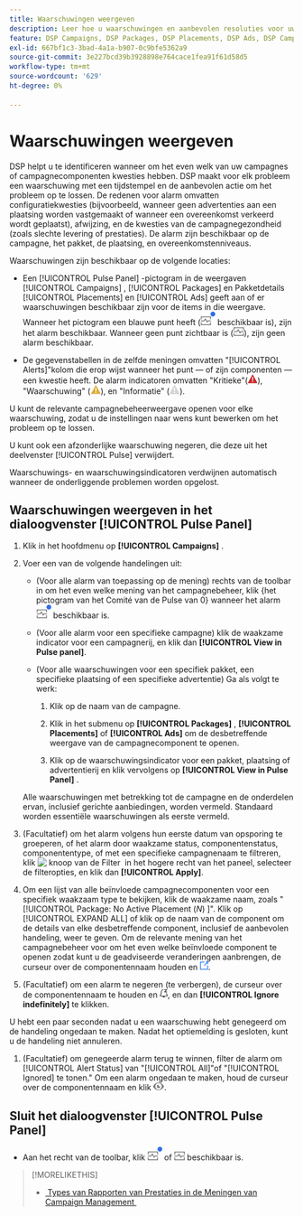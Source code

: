 ```yaml
---
title: Waarschuwingen weergeven
description: Leer hoe u waarschuwingen en aanbevolen resoluties voor uw campagnes en campagnecomponenten kunt weergeven.
feature: DSP Campaigns, DSP Packages, DSP Placements, DSP Ads, DSP Campaign Data Views
exl-id: 667bf1c3-3bad-4a1a-b907-0c9bfe5362a9
source-git-commit: 3e227bcd39b3928898e764cace1fea91f61d58d5
workflow-type: tm+mt
source-wordcount: '629'
ht-degree: 0%

---
```


# Waarschuwingen weergeven

DSP helpt u te identificeren wanneer om het even welk van uw campagnes of campagnecomponenten kwesties hebben. DSP maakt voor elk probleem een waarschuwing met een tijdstempel en de aanbevolen actie om het probleem op te lossen. De redenen voor alarm omvatten configuratiekwesties (bijvoorbeeld, wanneer geen advertenties aan een plaatsing worden vastgemaakt of wanneer een overeenkomst verkeerd wordt geplaatst), afwijzing, en de kwesties van de campagnegezondheid (zoals slechte levering of prestaties). De alarm zijn beschikbaar op de campagne, het pakket, de plaatsing, en overeenkomstenniveaus.

Waarschuwingen zijn beschikbaar op de volgende locaties:

* Een [!UICONTROL Pulse Panel] -pictogram in de weergaven [!UICONTROL Campaigns] , [!UICONTROL Packages] en Pakketdetails [!UICONTROL Placements] en [!UICONTROL Ads] geeft aan of er waarschuwingen beschikbaar zijn voor de items in die weergave. Wanneer het pictogram een blauwe punt heeft (![&#x200B; pictogram van het Comité van de Puls wanneer het alarm &#x200B;](/help/dsp/assets/alerts-panel.png " pictogram van het Comité van de Puls beschikbaar is wanneer het alarm ") beschikbaar is), zijn het alarm beschikbaar. Wanneer geen punt zichtbaar is (![Pictogram van deelvenster Start wanneer er geen waarschuwingen beschikbaar zijn](/help/dsp/assets/alerts-panel-empty.png "Pictogram van deelvenster Start wanneer er geen waarschuwingen beschikbaar zijn")), zijn geen alarm beschikbaar.

* De gegevenstabellen in de zelfde meningen omvatten &quot;[!UICONTROL Alerts]&quot;kolom die erop wijst wanneer het punt — of zijn componenten — een kwestie heeft. De alarm indicatoren omvatten &quot;Kritieke&quot;(![&#x200B; Kritieke &#x200B;](/help/dsp/assets/indicator-critical.png " Kritieke ")), &quot;Waarschuwing&quot; (![Waarschuwing](/help/dsp/assets/indicator-warning.png "Waarschuwing")), en &quot;Informatie&quot; (![&#x200B; Informatie &#x200B;](/help/dsp/assets/indicator-information.png " Informatie ")).

U kunt de relevante campagnebeheerweergave openen voor elke waarschuwing, zodat u de instellingen naar wens kunt bewerken om het probleem op te lossen.

U kunt ook een afzonderlijke waarschuwing negeren, die deze uit het deelvenster [!UICONTROL Pulse] verwijdert.

Waarschuwings- en waarschuwingsindicatoren verdwijnen automatisch wanneer de onderliggende problemen worden opgelost.

## Waarschuwingen weergeven in het dialoogvenster [!UICONTROL Pulse Panel]

1. Klik in het hoofdmenu op **[!UICONTROL Campaigns]** .

1. Voer een van de volgende handelingen uit:

   * (Voor alle alarm van toepassing op de mening) rechts van de toolbar in om het even welke mening van het campagnebeheer, klik {het pictogram van het Comité van de Pulse van 0} wanneer het alarm ![&#128279;](/help/dsp/assets/alerts-panel.png " het pictogram van het Comité van de Pulse beschikbaar is wanneer het alarm ") beschikbaar is.

   * (Voor alle alarm voor een specifieke campagne) klik de waakzame indicator voor een campagnerij, en klik dan **[!UICONTROL View in Pulse panel]**.

   * (Voor alle waarschuwingen voor een specifiek pakket, een specifieke plaatsing of een specifieke advertentie) Ga als volgt te werk:

      1. Klik op de naam van de campagne.

      1. Klik in het submenu op **[!UICONTROL Packages]** , **[!UICONTROL Placements]** of **[!UICONTROL Ads]** om de desbetreffende weergave van de campagnecomponent te openen.

      1. Klik op de waarschuwingsindicator voor een pakket, plaatsing of advertentierij en klik vervolgens op **[!UICONTROL View in Pulse Panel]** .

   Alle waarschuwingen met betrekking tot de campagne en de onderdelen ervan, inclusief gerichte aanbiedingen, worden vermeld. Standaard worden essentiële waarschuwingen als eerste vermeld.

1. (Facultatief) om het alarm volgens hun eerste datum van opsporing te groeperen, of het alarm door waakzame status, componentenstatus, componententype, of met een specifieke campagnenaam te filtreren, klik ![&#x200B; knoop van de Filter &#x200B;](/help/dsp/assets/filter.png) in het hogere recht van het paneel, selecteer de filteropties, en klik dan **[!UICONTROL Apply]**.

1. Om een lijst van alle beïnvloede campagnecomponenten voor een specifiek waakzaam type te bekijken, klik de waakzame naam, zoals &quot;[!UICONTROL Package: No Active Placement (*N*) &#x200B;]&quot;. Klik op [!UICONTROL EXPAND ALL] of klik op de naam van de component om de details van elke desbetreffende component, inclusief de aanbevolen handeling, weer te geven. Om de relevante mening van het campagnebeheer voor om het even welke beïnvloede component te openen zodat kunt u de geadviseerde veranderingen aanbrengen, de curseur over de componentennaam houden en ![&#x200B; klikken gaat &#x200B;](/help/dsp/assets/go-to-view.png " aan mening ").

1. (Facultatief) om een alarm te negeren (te verbergen), de curseur over de componentennaam te houden en ![&#x200B; te klikken negeren &#x200B;](/help/dsp/assets/alert-ignore.png " "), en dan **[!UICONTROL Ignore indefinitely]** te klikken. <!-- **[!UICONTROL Ignore alert for three days]**, **[!UICONTROL Ignore alert until next check]**, or **[!UICONTROL Ignore indefinitely] -->

U hebt een paar seconden nadat u een waarschuwing hebt genegeerd om de handeling ongedaan te maken. Nadat het optiemelding is gesloten, kunt u de handeling niet annuleren.

1. (Facultatief) om genegeerde alarm terug te winnen, filter de alarm om [!UICONTROL Alert Status] van &quot;[!UICONTROL All]&quot;of &quot;[!UICONTROL Ignored] te tonen.&quot; Om een alarm ongedaan te maken, houd de curseur over de componentennaam en klik ![&#x200B; niet-negeert &#x200B;](/help/dsp/assets/alert-un-ignore.png " ").

## Sluit het dialoogvenster [!UICONTROL Pulse Panel]

* Aan het recht van de toolbar, klik ![&#x200B; pictogram van het Comité van de Puls wanneer het alarm &#x200B;](/help/dsp/assets/alerts-panel.png " pictogram van het Comité van de Puls beschikbaar is wanneer het alarm ") of ![Pictogram van deelvenster Start wanneer er geen waarschuwingen beschikbaar zijn](/help/dsp/assets/alerts-panel-empty.png "Pictogram van deelvenster Start wanneer er geen waarschuwingen beschikbaar zijn") beschikbaar is.

>[!MORELIKETHIS]
>
>* [&#x200B; Types van Rapporten van Prestaties in de Meningen van Campaign Management &#x200B;](campaign-reports-about.md)
